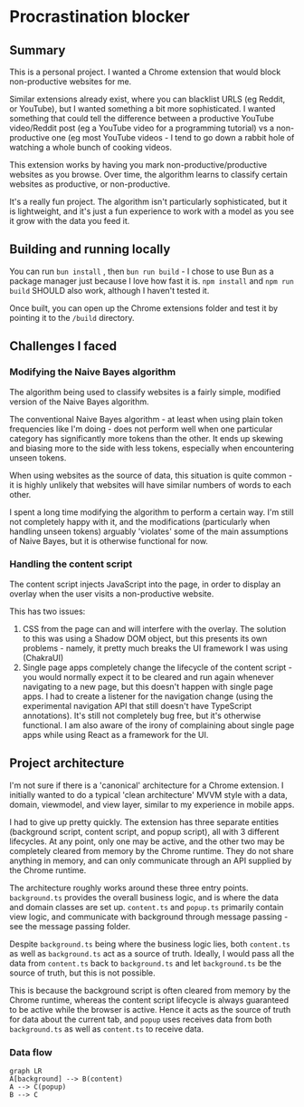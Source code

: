 
# Procrastination blocker

## Summary
This is a personal project. I wanted a Chrome extension that would block non-productive websites for me.

Similar extensions already exist, where you can blacklist URLS (eg Reddit, or YouTube), but I wanted something a bit more sophisticated. I wanted something that could tell the difference between a productive YouTube video/Reddit post (eg a YouTube video for a programming tutorial) vs a non-productive one (eg most YouTube videos - I tend to go down a rabbit hole of watching a whole bunch of cooking videos.

This extension works by having you mark non-productive/productive websites as you browse. Over time, the algorithm learns to classify certain websites as productive, or non-productive.

It's a really fun project. The algorithm isn't particularly sophisticated, but it is lightweight, and it's just a fun experience to work with a model as you see it grow with the data you feed it.

## Building and running locally
You can run `bun install` , then `bun run build` - I chose to use Bun as a package manager just because I love how fast it is. `npm install` and `npm run build` SHOULD also work, although I haven't tested it.

Once built, you can open up the Chrome extensions folder and test it by pointing it to the `/build` directory.

## Challenges I faced

### Modifying the Naive Bayes algorithm
The algorithm being used to classify websites is a fairly simple, modified version of the Naive Bayes algorithm. 

The conventional Naive Bayes algorithm - at least when using plain token frequencies like I'm doing - does not perform well when one particular category has significantly more tokens than the other. It ends up skewing and biasing more to the side with less tokens, especially when encountering unseen tokens.

When using websites as the source of data, this situation is quite common - it is highly unlikely that websites will have similar numbers of words to each other.

I spent a long time modifying the algorithm to perform a certain way. I'm still not completely happy with it, and the modifications (particularly when handling unseen tokens) arguably 'violates' some of the main assumptions of Naive Bayes, but it is otherwise functional for now.

### Handling the content script
The content script injects JavaScript into the page, in order to display an overlay when the user visits a non-productive website.

This has two issues:
1. CSS from the page can and will interfere with the overlay. The solution to this was using a Shadow DOM object, but this presents its own problems - namely, it pretty much breaks the UI framework I was using (ChakraUI)
2. Single page apps completely change the lifecycle of the content script - you would normally expect it to be cleared and run again whenever navigating to a new page, but this doesn't happen with single page apps. I had to create a listener for the navigation change (using the experimental navigation API that still doesn't have TypeScript annotations). 
It's still not completely bug free, but it's otherwise functional.
I am also aware of the irony of complaining about single page apps while using React as a framework for the UI.

## Project architecture
I'm not sure if there is a 'canonical' architecture for a Chrome extension. I initially wanted to do a typical 'clean architecture' MVVM style with a data, domain, viewmodel, and view layer, similar to my experience in mobile apps.

I had to give up pretty quickly. The extension has three separate entities (background script, content script, and popup script), all with 3 different lifecycles. At any point, only one may be active, and the other two may be completely cleared from memory by the Chrome runtime. They do not share anything in memory, and can only communicate through an API supplied by the Chrome runtime.

The architecture roughly works around these three entry points. `background.ts` provides the overall business logic, and is where the data and domain classes are set up. `content.ts` and `popup.ts` primarily contain view logic, and communicate with background through message passing - see the message passing folder.

Despite `background.ts` being where the business logic lies, both `content.ts` as well as `background.ts` act as a source of truth. Ideally, I would pass all the data from `content.ts` back to `background.ts` and let `background.ts` be the source of truth, but this is not possible. 

This is because the background script is often cleared from memory by the Chrome runtime, whereas the content script lifecycle is always guaranteed to be active while the browser is active. Hence it acts as the source of truth for data about the current tab, and `popup` uses receives data from both `background.ts` as well as `content.ts` to receive data.

### Data flow
```mermaid
graph LR
A[background] --> B(content)
A --> C(popup)
B --> C

```
